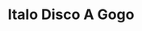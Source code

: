 ---
published: true
title: 'Italo Disco A Gogo'
collection: ailleurs
release_date: '2013-12-12 00:00:00'
image:
    user/pages/01.Emissions/ailleurs-36/ouiedire_ailleurs-36_cover-1.png: { name: ouiedire_ailleurs-36_cover-1.png, type: image/png, size: 224683, path: user/pages/01.Emissions/ailleurs-36/ouiedire_ailleurs-36_cover-1.png }
number: '36'
slug: ailleurs-36
taxonomy:
    dj: 'Frederico & the Rimini orchestra '
    artist: ['96 Eyes', 'Aida Cooper', 'Amin Peck', 'Bob Stalton', 'Camaro''s Gang', 'David Keaton', Divine, 'Electric disco boogie band', 'Future State', G.Race, 'Garrasco''s', 'Glass Eyes', 'International Music System (I.M.S.)', 'Joe Maran', 'Joe Yellow', Lama, Lila, 'Los Angeles TF', 'Malcom & the Bad Girls', Maskio, 'Massimo Barsotti  - W.L.L. Another Version', 'Mirage Feat Mauro DJ', 'Miro Miroe', 'Mother F', 'Native Love', Nightmoves, Orange, P.L., Panorama, R.E.M., Scotch, Sensitive, Sissy, 'Son of Sam', Thanya, Tres, 'Trilogy B', 'Two of China', 'Valery Alligton', Wanexa, 'Wish key', Xenon]
playlists:
    - { title: null, tracks: [{ timecode: '00:00:00', artists: [Xenon], title: 'Xenon Galaxy (intro Marzio Dance DJ)' }, { timecode: '00:04:45', artists: [Sensitive], title: 'Don''t Stop' }, { timecode: '00:06:35', artists: [Panorama], title: 'War in Love (Instrumental)' }, { timecode: '00:08:50', artists: ['Malcom & the Bad Girls'], title: 'Shoot Me (Instrumental)' }, { timecode: '00:10:20', artists: ['Massimo Barsotti  - W.L.L. Another Version'], title: '' }, { timecode: '00:12:21', artists: [P.L.], title: 'Come On and Do It' }, { timecode: '00:15:05', artists: [Sissy], title: 'Queen of Disco' }, { timecode: '00:18:41', artists: ['Bob Stalton'], title: 'Starknight (Instrumental)' }, { timecode: '00:21:10', artists: ['Los Angeles TF'], title: 'Magical (Instrumental)' }, { timecode: '00:23:55', artists: ['Future State'], title: 'Future State' }, { timecode: '00:27:00', artists: ['Glass Eyes'], title: 'Star de Magazine' }, { timecode: '00:28:16', artists: [Lila], title: 'Good Luck!' }, { timecode: '00:32:07', artists: [G.Race], title: 'On fire (Instrumental)' }, { timecode: '00:34:36', artists: ['Miro Miroe'], title: 'Night of Arabia' }, { timecode: '00:37:22', artists: ['Camaro''s Gang'], title: 'Ali Shuffle' }, { timecode: '00:40:42', artists: ['Electric disco boogie band'], title: 'Disco baba and the 40 thieves' }, { timecode: '00:42:00', artists: [Divine], title: 'Love Reaction' }, { timecode: '00:43:13', artists: ['Valery Alligton'], title: Stop }, { timecode: '00:44:50', artists: [Wanexa], title: 'Man From Colours (Instrumental)' }, { timecode: '00:47:30', artists: [Thanya], title: 'Freedom (Instrumental)' }, { timecode: '00:49:44', artists: [R.E.M.], title: 'Computer Communication' }, { timecode: '00:52:13', artists: [Lama], title: 'Love on the Rocks' }, { timecode: '00:54:44', artists: ['Native Love'], title: 'Megatron Woman' }, { timecode: '00:57:46', artists: ['Mother F'], title: Menergy }, { timecode: '00:60:12', artists: ['Trilogy B'], title: 'Not Love' }, { timecode: '01:03:00', artists: [Tres], title: Operator }, { timecode: '01:06:02', artists: ['Wish key'], title: 'Orient Express' }, { timecode: '01:08:32', artists: ['Joe Yellow'], title: 'Last Call' }, { timecode: '01:09:17', artists: [Scotch], title: 'Penguins Invasion' }, { timecode: '01:12:39', artists: ['Garrasco''s'], title: 'Love Sex for Sale (Other Mix)' }, { timecode: '01:16:27', artists: ['Aida Cooper'], title: 'Stand Back (Instrumental)' }, { timecode: '01:21:00', artists: ['International Music System (I.M.S.)'], title: Joke }, { timecode: '01:24:24', artists: ['Joe Maran'], title: 'Give me a Break' }, { timecode: '01:26:38', artists: ['Two of China'], title: 'Telk Mee' }, { timecode: '01:28:58', artists: [Nightmoves], title: 'Transdance (Dub mix)' }, { timecode: '01:32:44', artists: [Maskio], title: 'Dear Sir... (Instrumental)' }, { timecode: '01:34:13', artists: ['Mirage Feat Mauro DJ'], title: 'Mirage In The Space (instrumental)' }, { timecode: '01:37:27', artists: ['Amin Peck'], title: 'Girls on Me' }, { timecode: '01:42:02', artists: ['David Keaton'], title: 'Space Patrol' }, { timecode: '01:44:30', artists: [Orange], title: 'From Halley' }, { timecode: '01:46:55', artists: ['96 Eyes'], title: Schneepalast }, { timecode: '01:48:53', artists: ['Son of Sam'], title: 'Nature Made a mistake' }] }
presentation: ''
image_hd:
    user/pages/01.Emissions/ailleurs-36/ouiedire_ailleurs-36_cover_hd.png: { name: ouiedire_ailleurs-36_cover_hd.png, type: image/png, size: 1176522, path: user/pages/01.Emissions/ailleurs-36/ouiedire_ailleurs-36_cover_hd.png }

---
